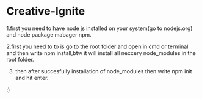 # Creative-Ignite


1.first you need to have node js installed on your system(go to nodejs.org)
  and node
  package mabager npm.

2.first you need to to is go to the root folder and open in cmd or terminal 
  and then write npm install,btw it will install all neccery node_modules in the 
  root folder.

3. then after succesfully installation of node_modules then write npm init
  and hit enter.

:)
